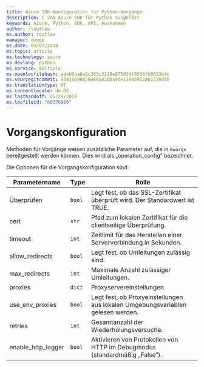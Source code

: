 ```yaml
---
title: Azure SDK-Konfiguration für Python-Vorgänge
description: C vom Azure SDK für Python ausgelöst
keywords: Azure, Python, SDK, API, Ausnahmen
author: rloutlaw
ms.author: routlaw
manager: douge
ms.date: 03/07/2018
ms.topic: article
ms.technology: azure
ms.devlang: python
ms.service: multiple
ms.openlocfilehash: adeb6aa8a2c363c3119e97503df9536fb0633b4c
ms.sourcegitcommit: 434186988284e0a8268a9de11645912a81226d6b
ms.translationtype: HT
ms.contentlocale: de-DE
ms.lasthandoff: 05/29/2019
ms.locfileid: "66376866"
---
```

# <a name="operation-config"></a>Vorgangskonfiguration 

Methoden für Vorgänge weisen zusätzliche Parameter auf, die in `kwargs` bereitgestellt werden können. Dies wird als „operation_config“ bezeichnet.

Die Optionen für die Vorgangskonfiguration sind:

|Parametername|Type|Rolle|
|----------------------|------|---------------|
| Überprüfen |`bool`|Legt fest, ob das SSL-Zertifikat überprüft wird. Der Standardwert ist TRUE.|
|  cert |`str`| Pfad zum lokalen Zertifikat für die clientseitige Überprüfung.|
|  timeout |`int`| Zeitlimit für das Herstellen einer Serververbindung in Sekunden.|
|  allow_redirects |`bool` | Legt fest, ob Umleitungen zulässig sind.|
|  max_redirects  |`int`| Maximale Anzahl zulässiger Umleitungen.|
|  proxies  |`dict` |Proxyservereinstellungen.|
|  use_env_proxies |`bool` |Legt fest, ob Proxyeinstellungen aus lokalen Umgebungsvariablen gelesen werden.|
|  retries  |`int` | Gesamtanzahl der Wiederholungsversuche.|
|  enable_http_logger | `bool`| Aktivieren von Protokollen von HTTP im Debugmodus (standardmäßig „False“).|
